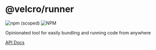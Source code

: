 # @velcro/runner

![npm (scoped)](https://img.shields.io/npm/v/@velcro/runner?style=flat-square)
![NPM](https://img.shields.io/npm/l/@velcro/runner?style=flat-square)

Opinionated tool for easily bundling and running code from anywhere

[API Docs](https://github.com/ggoodman/velcro/tree/v0.49.0/docs/runner.md)
